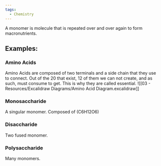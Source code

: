 ```yaml
---
tags:
  - Chemistry
---
```


A monomer is molecule that is repeated over and over again to form macronutrients. 

## Examples:
### Amino Acids
Amino Acids are composed of two terminals and a side chain that they use to connect. Out of the 20 that exist, 12 of them we can not create, and as such, must consume to get. This is why they are called essential.
![[03 - Resources/Excalidraw Diagrams/Amino Acid Diagram.excalidraw]]
### Monosaccharide
A singular monomer. Composed of (C6H12O6)
### Disaccharide
Two fused monomer.
### Polysaccharide
Many monomers.
